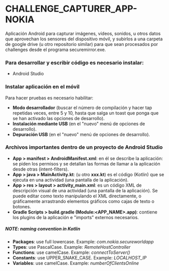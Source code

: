 # CHALLENGE_CAPTURER_APP-NOKIA

Aplicación Android para capturar imágenes, vídeos, sonidos, u otros datos que aprovechan los sensores del dispositivo móvil, y subirlos a una carpeta de google drive (u otro repositorio similar) para que sean procesados por challenges desde el programa securemirror.exe.


### Para desarrollar y escribir código es necesario instalar:
 - Android Studio


### Instalar aplicación en el móvil
Para hacer pruebas es necesario habilitar:
 - **Modo desarrollador** (buscar el número de compilación y hacer tap repetidas veces, entre 5 y 10, hasta que salga un toast que ponga que se han activado las opciones de desarrollo).
 - **Instalación mediante USB** (en el "nuevo" menú de opciones de desarrollo).
 - **Depuración USB** (en el "nuevo" menú de opciones de desarrollo).


### Archivos importantes dentro de un proyecto de Android Studio
 - **App > manifest > AndroidManifest.xml**: en él se describe la aplicación: se piden los permisos y se detallan las formas de llamar a la aplicación desde otras (intent-filters).
 - **App > java > MainActivity.kt**: (u otro **xxx.kt**) es el código (Kotlin) que se ejecuta en una actividad (una pantalla de la aplicación).
 - **App > res > layout > activity_main.xml**: es un código XML de descripción visual de una actividad (una pantalla de la aplicación). Se puede editar como texto manipulando el XML directamente, o gráficamente arrastrando elementos gráficos como cajas de texto o botones.
 - **Gradle Scripts > build.gradle (Module:\<APP_NAME\>.app)**: contiene los plugins de la aplicación e "imports" externos necesarios.


##### NOTE: naming convention in Kotlin
 - **Packages**: use full lowercase. Example: *com.nokia.secureworldapp*
 - **Types**: use PascalCase. Example: *RemoteHostController*
 - **Functions**: use camelCase. Example: *connectToServer()*
 - **Constants**: use UPPER_SNAKE_CASE. Example: *LOCALHOST_IP*
 - **Variables**: use camelCase. Example: *numberOfClientsOnline*

